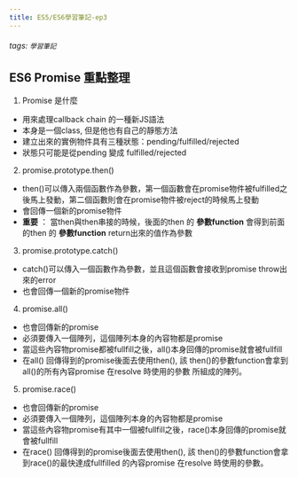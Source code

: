 ```yaml
---
title: ES5/ES6學習筆記-ep3
---
```


###### tags: `學習筆記`

## ES6 Promise 重點整理
1. Promise 是什麼
 - 用來處理callback chain 的一種新JS語法
 - 本身是一個class, 但是他也有自己的靜態方法
 - 建立出來的實例物件具有三種狀態：pending/fulfilled/rejected
 - 狀態只可能是從pending 變成 fulfilled/rejected
2. promise.prototype.then()
 - then()可以傳入兩個函數作為參數，第一個函數會在promise物件被fulfilled之後馬上發動，第二個函數則會在promise物件被reject的時候馬上發動
 - 會回傳一個新的promise物件
 - **重要** ： 當then與then串接的時候，後面的then 的 **參數function** 會得到前面的then 的 **參數function** return出來的值作為參數
3. promise.prototype.catch()
 - catch()可以傳入一個函數作為參數，並且這個函數會接收到promise throw出來的error
 - 也會回傳一個新的promise物件
4. promise.all()
 - 也會回傳新的promise
 - 必須要傳入一個陣列，這個陣列本身的內容物都是promise
 - 當這些內容物promise都被fullfill之後，all()本身回傳的promise就會被fullfill
 - 在all() 回傳得到的promise後面去使用then(), 該 then()的參數function會拿到all()的所有內容promise 在resolve 時使用的參數 所組成的陣列。
5. promise.race()
 - 也會回傳新的promise
 - 必須要傳入一個陣列，這個陣列本身的內容物都是promise
 - 當這些內容物promise有其中一個被fullfill之後，race()本身回傳的promise就會被fullfill
 - 在race() 回傳得到的promise後面去使用then(), 該 then()的參數function會拿到race()的最快達成fullfilled 的內容promise 在resolve 時使用的參數。


